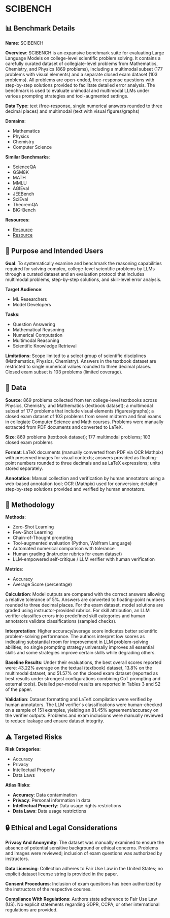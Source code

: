 # SCIBENCH

## 📊 Benchmark Details

**Name**: SCIBENCH

**Overview**: SCIBENCH is an expansive benchmark suite for evaluating Large Language Models on college-level scientific problem solving. It contains a carefully curated dataset of collegiate-level problems from Mathematics, Chemistry, and Physics (869 problems), including a multimodal subset (177 problems with visual elements) and a separate closed exam dataset (103 problems). All problems are open-ended, free-response questions with step-by-step solutions provided to facilitate detailed error analysis. The benchmark is used to evaluate unimodal and multimodal LLMs under various prompting strategies and tool-augmented settings.

**Data Type**: text (free-response, single numerical answers rounded to three decimal places) and multimodal (text with visual figures/graphs)

**Domains**:
- Mathematics
- Physics
- Chemistry
- Computer Science

**Similar Benchmarks**:
- ScienceQA
- GSM8K
- MATH
- MMLU
- AGIEval
- JEEBench
- SciEval
- TheoremQA
- BIG-Bench

**Resources**:
- [Resource](https://scibench-ucla.github.io)
- [Resource](https://arxiv.org/abs/2307.10635)

## 🎯 Purpose and Intended Users

**Goal**: To systematically examine and benchmark the reasoning capabilities required for solving complex, college-level scientific problems by LLMs through a curated dataset and an evaluation protocol that includes multimodal problems, step-by-step solutions, and skill-level error analysis.

**Target Audience**:
- ML Researchers
- Model Developers

**Tasks**:
- Question Answering
- Mathematical Reasoning
- Numerical Computation
- Multimodal Reasoning
- Scientific Knowledge Retrieval

**Limitations**: Scope limited to a select group of scientific disciplines (Mathematics, Physics, Chemistry). Answers in the textbook dataset are restricted to single numerical values rounded to three decimal places. Closed exam subset is 103 problems (limited coverage).

## 💾 Data

**Source**: 869 problems collected from ten college-level textbooks across Physics, Chemistry, and Mathematics (textbook dataset); a multimodal subset of 177 problems that include visual elements (figures/graphs); a closed exam dataset of 103 problems from seven midterm and final exams in collegiate Computer Science and Math courses. Problems were manually extracted from PDF documents and converted to LaTeX.

**Size**: 869 problems (textbook dataset); 177 multimodal problems; 103 closed exam problems

**Format**: LaTeX documents (manually converted from PDF via OCR Mathpix) with preserved images for visual contexts; answers provided as floating-point numbers rounded to three decimals and as LaTeX expressions; units stored separately.

**Annotation**: Manual collection and verification by human annotators using a web-based annotation tool; OCR (Mathpix) used for conversion; detailed step-by-step solutions provided and verified by human annotators.

## 🔬 Methodology

**Methods**:
- Zero-Shot Learning
- Few-Shot Learning
- Chain-of-Thought prompting
- Tool-augmented evaluation (Python, Wolfram Language)
- Automated numerical comparison with tolerance
- Human grading (instructor rubrics for exam dataset)
- LLM-empowered self-critique / LLM verifier with human verification

**Metrics**:
- Accuracy
- Average Score (percentage)

**Calculation**: Model outputs are compared with the correct answers allowing a relative tolerance of 5%. Answers are converted to floating-point numbers rounded to three decimal places. For the exam dataset, model solutions are graded using instructor-provided rubrics. For skill attribution, an LLM verifier classifies errors into predefined skill categories and human annotators validate classifications (sampled checks).

**Interpretation**: Higher accuracy/average score indicates better scientific problem-solving performance. The authors interpret low scores as indicating substantial room for improvement in LLM problem-solving abilities; no single prompting strategy universally improves all essential skills and some strategies improve certain skills while degrading others.

**Baseline Results**: Under their evaluations, the best overall scores reported were: 43.22% average on the textual (textbook) dataset, 13.8% on the multimodal dataset, and 51.57% on the closed exam dataset (reported as best results under strongest configurations combining CoT prompting and external tools). Detailed per-model results are reported in Tables 3 and S2 of the paper.

**Validation**: Dataset formatting and LaTeX compilation were verified by human annotators. The LLM verifier's classifications were human-checked on a sample of 151 examples, yielding an 81.45% agreement/accuracy on the verifier outputs. Problems and exam inclusions were manually reviewed to reduce leakage and ensure dataset integrity.

## ⚠️ Targeted Risks

**Risk Categories**:
- Accuracy
- Privacy
- Intellectual Property
- Data Laws

**Atlas Risks**:
- **Accuracy**: Data contamination
- **Privacy**: Personal information in data
- **Intellectual Property**: Data usage rights restrictions
- **Data Laws**: Data usage restrictions

## 🔒 Ethical and Legal Considerations

**Privacy And Anonymity**: The dataset was manually examined to ensure the absence of potential sensitive background or ethical concerns. Problems and images were reviewed; inclusion of exam questions was authorized by instructors.

**Data Licensing**: Collection adheres to Fair Use Law in the United States; no explicit dataset license string is provided in the paper.

**Consent Procedures**: Inclusion of exam questions has been authorized by the instructors of the respective courses.

**Compliance With Regulations**: Authors state adherence to Fair Use Law (US). No explicit statements regarding GDPR, CCPA, or other international regulations are provided.
